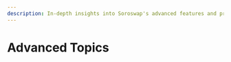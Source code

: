 ```yaml
---
description: In-depth insights into Soroswap's advanced features and protocols.
---
```


# Advanced Topics

